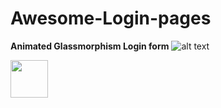 # Awesome-Login-pages

**Animated Glassmorphism Login form** 
![alt text](http://github.com/Nishkarsh-Jain/Awesome-Login-pages/src/app/Images/Glassmorphism.png?raw=true)

<img src="https://github.com/Nishkarsh-Jain/Awesome-Login-pages/src/app/Images/Glassmorphism.png" style=" width:60px ; height:60px "  >
